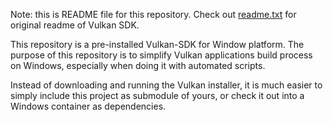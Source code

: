 Note: this is README file for this repository. Check out [readme.txt](readme.txt) for original readme of Vulkan SDK.

This repository is a pre-installed Vulkan-SDK for Window platform. The purpose of this repository is to simplify Vulkan applications build process on Windows, especially when doing it with automated scripts.

Instead of downloading and running the Vulkan installer, it is much easier to simply include this project as submodule of yours, or check it out into a Windows container as dependencies.

